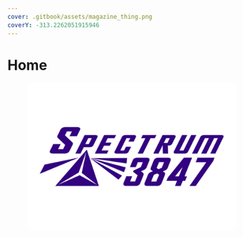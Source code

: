 ```yaml
---
cover: .gitbook/assets/magazine_thing.png
coverY: -313.2262051915946
---
```


# Home

<figure><img src=".gitbook/assets/Spectrum 3847 Logo 2022.svg" alt=""><figcaption></figcaption></figure>

